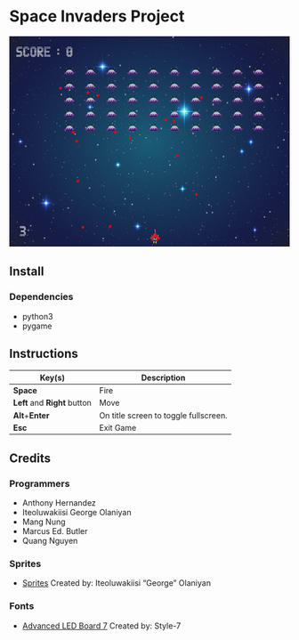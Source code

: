 # Space Invaders Project

![](readme_assets/gameplay.png)

## Install
### Dependencies
- python3
- pygame
## Instructions
| Key(s) | Description |
|--------|-------------|
| **Space** | Fire |
|**Left** and **Right** button | Move |
|**Alt**+**Enter** | On title screen to toggle fullscreen. |
|**Esc** | Exit Game |

## Credits
### Programmers
- Anthony Hernandez
- Iteoluwakiisi George Olaniyan
- Mang Nung
- Marcus Ed. Butler
- Quang Nguyen

### Sprites
- [Sprites](Assets/Sprite_sheet.png) Created by: Iteoluwakiisi “George” Olaniyan

### Fonts
- [Advanced LED Board 7](https://www.1001fonts.com/advanced-led-board-7-font.html) Created by: Style-7
